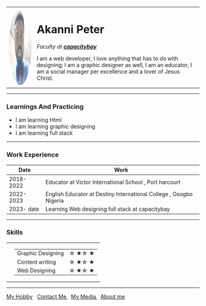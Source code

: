 <!DOCTYPE html>
<html lang="en">
<head>
    <meta charset="UTF-8">
    <meta http-equiv="X-UA-Compatible" content="IE=edge">
    <meta name="viewport" content="width=device-width, initial-scale=1.0">
    <title>My Personal Website</title>
</head>
<body>
    <table cellspacing="20">
        <tbody>
            <tr> 
                <td>
               <a href="https://capacitybay.org/"><img src="/img/citilite-modified.png" alt="this Akanni's Peter Picture" width="200" height="200">  
                </td>
                <td> 
                    <p> 
                    <h1> Akanni Peter</h1>
                    <em>Faculty at <strong><a href="https://capacitybay.org/"> capacitybay</a></strong></em>    
                    </p>
                    <p>
                        I am a web developer, I love anything that has to do with designing; I am a graphic designer as well, I am an educator, I am a social manager per excellence and a lover of Jesus Christ.    
                    </p>
                </td>
            </tr>
        </tbody>
    </table>
    <hr>
    <h3> Learnings And Practicing</h3>
    <ul>
<li> 
    I am learning Html
</li>
<li>
I am learning graphic designing
</li>
<li>
    I am learning full stack
</li>     
</ul>
<hr>
<h3> Work Experience </h3>
<table cellspacing="10">
    <thead> 
        <tr> 
            <th>Date</th>
            <th>Work</th>
        </tr>
    </thead>
    <tbody>
        <tr> 
            <td>2018-2022</td>
            <td> Educator at Victor International School , Port harcourt </td>
        </tr>
        <tr>
            <td>2022- 2023</td>
            <td> English Educator at Destiny International College , Osogbo Nigeria</td>
        </tr>
        <tr>
            <td>2023- date</td>
            <td> Learning Web designing full stack at capacitybay</td>  
        </tr>
    </tbody>
</table>
<hr>
<h3> Skills</h3>
<table cellspacing="10"> 
    <tbody> 
        <tr> 
            <td> 
                <table> 
                    <tbody> </tbody>
                </table>
            </td>
            <td>
                <table> 
                    <tbody> 
                        <tr> 
                            <td>Graphic Designing </td>
                            <td> &#9734; &#9733;&#9734; &#9733; </td>
                            <tr> 
                                <td> Content writing </td>
                                <td> &#9734; &#9733;&#9734; &#9733; </td>   
                            </tr>
                        </tr>
                        <td>Web Designing </td>
                        <td> &#9734; &#9733;&#9734; &#9733; </td>
                        <tr> 
                    </tbody>
                </table>
            </td>
        </tr>
    </tbody>
</table>
<hr> 
<a href="hobby.html"> My Hobby</a> &nbsp;
<a href="contact.html"> Contact Me </a> &nbsp; 
<a href="media.html">My Media </a> &nbsp;
<a href="about.html"> About me </a> 
</body>
</html>
